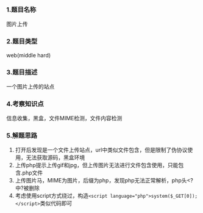 ### 1.题目名称
图片上传
### 2.题目类型

web(middle hard)



### 3.题目描述

一个图片上传的站点


### 4.考察知识点

信息收集，黑盒，文件MIME检测，文件内容检测


### 5.解题思路

1. 打开后发现是一个文件上传站点，url中类似文件包含，但是限制了伪协议使用，无法获取源码，黑盒环境
2. 上传php提示上传gif和jpg，但上传图片无法进行文件包含使用，只能包含.php文件
3. 上传图片马，MIME为图片，后缀为php，发现php无法正常解析，php头<?中?被删除
4. 考虑使用script方式绕过，构造`<script language="php">system($_GET[0]);</script>`类似代码即可

